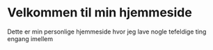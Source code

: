 # Velkommen til min hjemmeside

Dette er min personlige hjemmeside hvor jeg lave nogle tefeldige ting engang imellem
